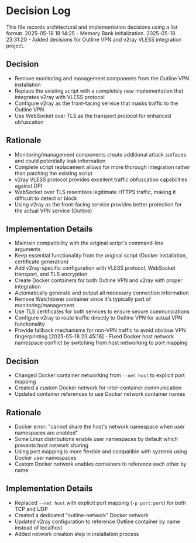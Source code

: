# Decision Log

This file records architectural and implementation decisions using a list format.
2025-05-18 18:14:25 - Memory Bank initialization.
2025-05-18 23:31:20 - Added decisions for Outline VPN and v2ray VLESS integration project.

## Decision

* Remove monitoring and management components from the Outline VPN installation
* Replace the existing script with a completely new implementation that integrates v2ray with VLESS protocol
* Configure v2ray as the front-facing service that masks traffic to the Outline VPN
* Use WebSocket over TLS as the transport protocol for enhanced obfuscation

## Rationale 

* Monitoring/management components create additional attack surfaces and could potentially leak information
* Complete script replacement allows for more thorough integration rather than patching the existing script
* v2ray VLESS protocol provides excellent traffic obfuscation capabilities against DPI
* WebSocket over TLS resembles legitimate HTTPS traffic, making it difficult to detect or block
* Using v2ray as the front-facing service provides better protection for the actual VPN service (Outline)

## Implementation Details

* Maintain compatibility with the original script's command-line arguments
* Keep essential functionality from the original script (Docker installation, certificate generation)
* Add v2ray-specific configuration with VLESS protocol, WebSocket transport, and TLS encryption
* Create Docker containers for both Outline VPN and v2ray with proper integration
* Automatically generate and output all necessary connection information
* Remove Watchtower container since it's typically part of monitoring/management
* Use TLS certificates for both services to ensure secure communications
* Configure v2ray to route traffic directly to Outline VPN for actual VPN functionality
* Provide fallback mechanisms for non-VPN traffic to avoid obvious VPN fingerprinting
[2025-05-18 23:45:16] - Fixed Docker host network namespace conflict by switching from host networking to port mapping

## Decision

* Changed Docker container networking from `--net host` to explicit port mapping
* Created a custom Docker network for inter-container communication
* Updated container references to use Docker network container names

## Rationale 

* Docker error: "cannot share the host's network namespace when user namespaces are enabled"
* Some Linux distributions enable user namespaces by default which prevents host network sharing
* Using port mapping is more flexible and compatible with systems using Docker user namespaces
* Custom Docker network enables containers to reference each other by name

## Implementation Details

* Replaced `--net host` with explicit port mapping (`-p port:port`) for both TCP and UDP
* Created a dedicated "outline-network" Docker network
* Updated v2ray configuration to reference Outline container by name instead of localhost
* Added network creation step in installation process